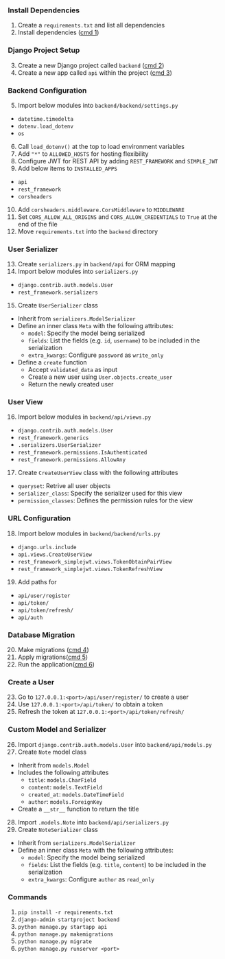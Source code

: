 ### Install Dependencies

1. Create a `requirements.txt` and list all dependencies
2. Install dependencies ([cmd 1](#commands))

### Django Project Setup

3. Create a new Django project called `backend` ([cmd 2](#commands))
4. Create a new app called `api` within the project ([cmd 3](#commands))

### Backend Configuration

5. Import below modules into `backend/backend/settings.py`

- `datetime.timedelta`
- `dotenv.load_dotenv`
- `os`

6. Call `load_dotenv()` at the top to load environment variables
7. Add `"*"` to `ALLOWED_HOSTS` for hosting flexibility
8. Configure JWT for REST API by adding `REST_FRAMEWORK` and `SIMPLE_JWT`
9. Add below items to `INSTALLED_APPS`

- `api`
- `rest_framework`
- `corsheaders`

10. Add `corsheaders.middleware.CorsMiddleware` to `MIDDLEWARE`
11. Set `CORS_ALLOW_ALL_ORIGINS` and `CORS_ALLOW_CREDENTIALS` to `True` at the end of the file
12. Move `requirements.txt` into the `backend` directory

### User Serializer

13. Create `serializers.py` in `backend/api` for ORM mapping
14. Import below modules into `serializers.py`

- `django.contrib.auth.models.User`
- `rest_framework.serializers`

15. Create `UserSerializer` class

- Inherit from `serializers.ModelSerializer`
- Define an inner class `Meta` with the following attributes:
  - `model`: Specify the model being serialized
  - `fields`: List the fields (e.g. `id`, `username`) to be included in the serialization
  - `extra_kwargs`: Configure `password` as `write_only`
- Define a `create` function
  - Accept `validated_data` as input
  - Create a new user using `User.objects.create_user`
  - Return the newly created user

### User View

16. Import below modules in `backend/api/views.py`

- `django.contrib.auth.models.User`
- `rest_framework.generics`
- `.serializers.UserSerializer`
- `rest_framework.permissions.IsAuthenticated`
- `rest_framework.permissions.AllowAny`

17. Create `CreateUserView` class with the following attributes

- `queryset`: Retrive all user objects
- `serializer_class`: Specify the serializer used for this view
- `permission_classes`: Defines the permission rules for the view

### URL Configuration

18. Import below modules in `backend/backend/urls.py`

- `django.urls.include`
- `api.views.CreateUserView`
- `rest_framework_simplejwt.views.TokenObtainPairView`
- `rest_framework_simplejwt.views.TokenRefreshView`

19. Add paths for

- `api/user/register`
- `api/token/`
- `api/token/refresh/`
- `api/auth`

### Database Migration

20. Make migrations ([cmd 4](#commands))
21. Apply migrations([cmd 5](#commands))
22. Run the application([cmd 6](#commands))

### Create a User

23. Go to `127.0.0.1:<port>/api/user/register/` to create a user
24. Use `127.0.0.1:<port>/api/token/` to obtain a token
25. Refresh the token at `127.0.0.1:<port>/api/token/refresh/`

### Custom Model and Serializer

26. Import `django.contrib.auth.models.User` into `backend/api/models.py`
27. Create `Note` model class

- Inherit from `models.Model`
- Includes the following attributes
  - `title`: `models.CharField`
  - `content`: `models.TextField`
  - `created_at`: `models.DateTimeField`
  - `author`: `models.ForeignKey`
- Create a `__str__` function to return the title

28. Import `.models.Note` into `backend/api/serializers.py`
29. Create `NoteSerializer` class

- Inherit from `serializers.ModelSerializer`
- Define an inner class `Meta` with the following attributes:
  - `model`: Specify the model being serialized
  - `fields`: List the fields (e.g. `title`, `content`) to be included in the serialization
  - `extra_kwargs`: Configure `author` as `read_only`

### Commands

1. `pip install -r requirements.txt`
2. `django-admin startproject backend`
3. `python manage.py startapp api`
4. `python manage.py makemigrations`
5. `python manage.py migrate`
6. `python manage.py runserver <port>`
